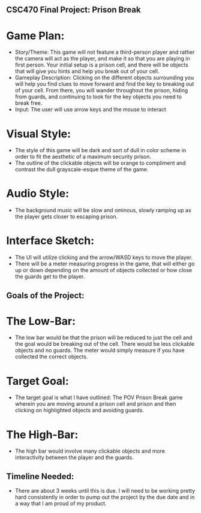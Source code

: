 ## CSC470 Final Project: Prison Break

# Game Plan:
 - Story/Theme: This game will not feature a third-person player and rather the camera will act as the player, and make it so that you are playing in first person. Your initial setup is a prison cell, and there will be objects that will give you hints and help you break out of your cell. 
 - Gameplay Description: Clicking on the different objects surrounding you will help you find clues to move forward and find the key to breaking out of your cell. From there, you will wander throughout the prison, hiding from guards, and continuing to look for the key objects you need to break free.
 - Input: The user will use arrow keys and the mouse to interact

# Visual Style:
- The style of this game will be dark and sort of dull in color scheme in order to fit the aesthetic of a maximum security prison. 
- The outline of the clickable objects will be orange to compliment and contrast the dull grayscale-esque theme of the game.

# Audio Style:
- The background music will be slow and ominous, slowly ramping up as the player gets closer to escaping prison.

# Interface Sketch:
- The UI will utilize clicking and the arrow/WASD keys to move the player. 
- There will be a meter measuring progress in the game, that will either go up or down depending on the amount of objects collected or how close the guards get to the player.

## Goals of the Project:

# The Low-Bar:
- The low bar would be that the prison will be reduced to just the cell and the goal would be breaking out of the cell. There would be less clickable objects and no guards. The meter would simply measure if you have collected the correct objects.

# Target Goal:
- The target goal is what I have outlined: The POV Prison Break game wherein you are moving around a prison cell and prison and then clicking on highlighted objects and avoiding guards.

# The High-Bar:
- The high bar would involve many clickable objects and more interactivity between the player and the guards.

## Timeline Needed:
- There are about 3 weeks until this is due. I will need to be working pretty hard consistently in order to pump out the project by the due date and in a way that I am proud of my product. 





